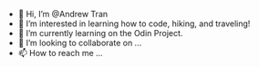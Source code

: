 - 👋 Hi, I’m @Andrew Tran
- 👀 I’m interested in learning how to code, hiking, and traveling!
- 🌱 I’m currently learning on the Odin Project. 
- 💞️ I’m looking to collaborate on ...
- 📫 How to reach me ...

<!---
Cookieeater144/Cookieeater144 is a ✨ special ✨ repository because its `README.md` (this file) appears on your GitHub profile.
You can click the Preview link to take a look at your changes.
--->
